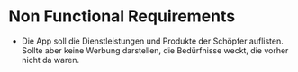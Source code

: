 # Non Functional Requirements

- Die App soll die Dienstleistungen und Produkte der Schöpfer auflisten. Sollte aber keine Werbung darstellen, die Bedürfnisse weckt, die vorher nicht da waren.